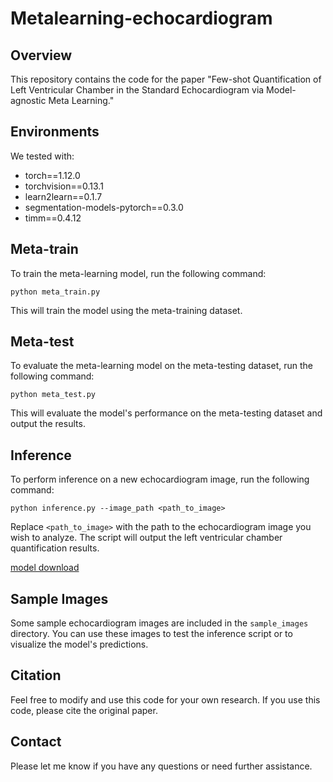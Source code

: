 # Metalearning-echocardiogram

## Overview

This repository contains the code for the paper "Few-shot Quantification of Left Ventricular Chamber in the Standard Echocardiogram via Model-agnostic Meta Learning."

## Environments
We tested with:
- torch==1.12.0
- torchvision==0.13.1
- learn2learn==0.1.7
- segmentation-models-pytorch==0.3.0
- timm==0.4.12

## Meta-train

To train the meta-learning model, run the following command:
```shell
python meta_train.py
```
This will train the model using the meta-training dataset.

## Meta-test
To evaluate the meta-learning model on the meta-testing dataset, run the following command:
```shell
python meta_test.py
```

This will evaluate the model's performance on the meta-testing dataset and output the results.

## Inference

To perform inference on a new echocardiogram image, run the following command:
```shell
python inference.py --image_path <path_to_image>
```

Replace `<path_to_image>` with the path to the echocardiogram image you wish to analyze. The script will output the left ventricular chamber quantification results.

[model download](https://drive.google.com/drive/folders/1xXmYt1wmqtiqmpLlJc3sjbWxK7ogRP5v?usp=share_link)

## Sample Images

Some sample echocardiogram images are included in the `sample_images` directory. You can use these images to test the inference script or to visualize the model's predictions.

## Citation

Feel free to modify and use this code for your own research. If you use this code, please cite the original paper.

## Contact

Please let me know if you have any questions or need further assistance.


